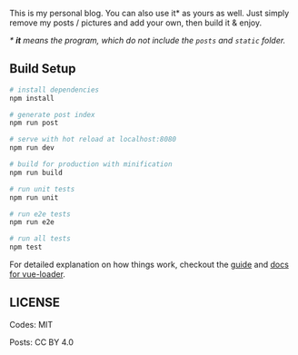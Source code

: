 This is my personal blog. You can also use it* as yours as well. Just simply remove my posts / pictures and add your own, then build it & enjoy.


_\* **it** means the program, which do not include the `posts` and `static` folder._

## Build Setup

``` bash
# install dependencies
npm install

# generate post index
npm run post

# serve with hot reload at localhost:8080
npm run dev

# build for production with minification
npm run build

# run unit tests
npm run unit

# run e2e tests
npm run e2e

# run all tests
npm test
```

For detailed explanation on how things work, checkout the [guide](http://vuejs-templates.github.io/webpack/) and [docs for vue-loader](http://vuejs.github.io/vue-loader).

## LICENSE

Codes: MIT

Posts: CC BY 4.0
